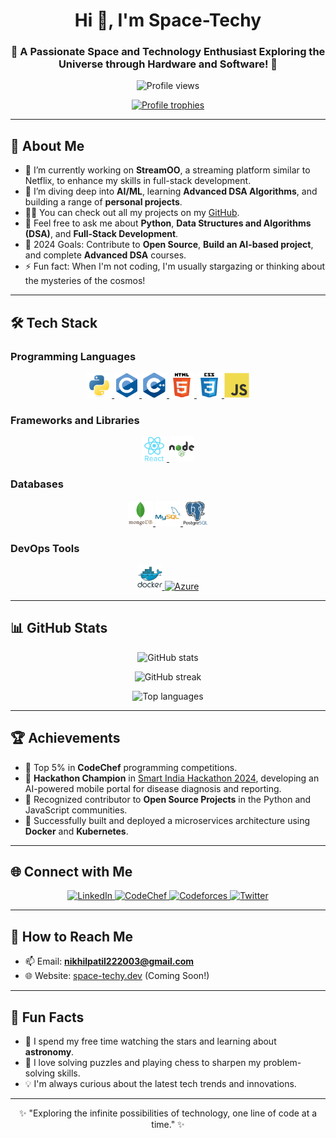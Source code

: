 <h1 align="center">Hi 👋, I'm Space-Techy</h1>
<h3 align="center">🚀 A Passionate Space and Technology Enthusiast Exploring the Universe through Hardware and Software! 🌌</h3>

<p align="center">
  <img src="https://komarev.com/ghpvc/?username=space-techy&label=Profile%20Views&color=0e75b6&style=flat" alt="Profile views" />
</p>

<p align="center">
  <a href="https://github.com/ryo-ma/github-profile-trophy">
    <img src="https://github-profile-trophy.vercel.app/?username=space-techy&theme=algolia&no-frame=true&row=1&column=7" alt="Profile trophies" />
  </a>
</p>

---

## 🚀 About Me

- 🔭 I’m currently working on **StreamOO**, a streaming platform similar to Netflix, to enhance my skills in full-stack development.
- 🌱 I’m diving deep into **AI/ML**, learning **Advanced DSA Algorithms**, and building a range of **personal projects**.
- 👨‍💻 You can check out all my projects on my [GitHub](https://github.com/space-techy/).
- 💬 Feel free to ask me about **Python**, **Data Structures and Algorithms (DSA)**, and **Full-Stack Development**.
- 🎯 2024 Goals: Contribute to **Open Source**, **Build an AI-based project**, and complete **Advanced DSA** courses.
- ⚡ Fun fact: When I'm not coding, I'm usually stargazing or thinking about the mysteries of the cosmos!

---

## 🛠️ Tech Stack

### Programming Languages

<p align="center">
  <a href="https://www.python.org" target="_blank">
    <img src="https://raw.githubusercontent.com/devicons/devicon/master/icons/python/python-original.svg" alt="Python" width="40" height="40" />
  </a>
  <a href="https://www.cprogramming.com/" target="_blank">
    <img src="https://raw.githubusercontent.com/devicons/devicon/master/icons/c/c-original.svg" alt="C" width="40" height="40" />
  </a>
  <a href="https://www.w3schools.com/cpp/" target="_blank">
    <img src="https://raw.githubusercontent.com/devicons/devicon/master/icons/cplusplus/cplusplus-original.svg" alt="C++" width="40" height="40" />
  </a>
  <a href="https://www.w3.org/html/" target="_blank">
    <img src="https://raw.githubusercontent.com/devicons/devicon/master/icons/html5/html5-original-wordmark.svg" alt="HTML5" width="40" height="40" />
  </a>
  <a href="https://www.w3schools.com/css/" target="_blank">
    <img src="https://raw.githubusercontent.com/devicons/devicon/master/icons/css3/css3-original-wordmark.svg" alt="CSS3" width="40" height="40" />
  </a>
  <a href="https://developer.mozilla.org/en-US/docs/Web/JavaScript" target="_blank">
    <img src="https://raw.githubusercontent.com/devicons/devicon/master/icons/javascript/javascript-original.svg" alt="JavaScript" width="40" height="40" />
  </a>
</p>

### Frameworks and Libraries

<p align="center">
  <a href="https://reactjs.org/" target="_blank">
    <img src="https://raw.githubusercontent.com/devicons/devicon/master/icons/react/react-original-wordmark.svg" alt="React" width="40" height="40" />
  </a>
  <a href="https://nodejs.org" target="_blank">
    <img src="https://raw.githubusercontent.com/devicons/devicon/master/icons/nodejs/nodejs-original-wordmark.svg" alt="Node.js" width="40" height="40" />
  </a>
</p>

### Databases

<p align="center">
  <a href="https://www.mongodb.com/" target="_blank">
    <img src="https://raw.githubusercontent.com/devicons/devicon/master/icons/mongodb/mongodb-original-wordmark.svg" alt="MongoDB" width="40" height="40" />
  </a>
  <a href="https://www.mysql.com/" target="_blank">
    <img src="https://raw.githubusercontent.com/devicons/devicon/master/icons/mysql/mysql-original-wordmark.svg" alt="MySQL" width="40" height="40" />
  </a>
  <a href="https://www.postgresql.org" target="_blank">
    <img src="https://raw.githubusercontent.com/devicons/devicon/master/icons/postgresql/postgresql-original-wordmark.svg" alt="PostgreSQL" width="40" height="40" />
  </a>
</p>

### DevOps Tools

<p align="center">
  <a href="https://www.docker.com/" target="_blank">
    <img src="https://raw.githubusercontent.com/devicons/devicon/master/icons/docker/docker-original-wordmark.svg" alt="Docker" width="40" height="40" />
  </a>
  <a href="https://azure.microsoft.com/en-in/" target="_blank">
    <img src="https://www.vectorlogo.zone/logos/microsoft_azure/microsoft_azure-icon.svg" alt="Azure" width="40" height="40" />
  </a>
</p>

---

## 📊 GitHub Stats

<p align="center">
  <img src="https://github-readme-stats.vercel.app/api?username=space-techy&show_icons=true&locale=en&theme=algolia" alt="GitHub stats" />
</p>

<p align="center">
  <img src="https://github-readme-streak-stats.herokuapp.com/?user=space-techy&theme=algolia" alt="GitHub streak" />
</p>

<p align="center">
  <img src="https://github-readme-stats.vercel.app/api/top-langs?username=space-techy&show_icons=true&locale=en&layout=compact&theme=algolia" alt="Top languages" />
</p>

---

## 🏆 Achievements

- 🥇 Top 5% in **CodeChef** programming competitions.
- 🌟 **Hackathon Champion** in [Smart India Hackathon 2024](https://sih.gov.in/), developing an AI-powered mobile portal for disease diagnosis and reporting.
- 🏅 Recognized contributor to **Open Source Projects** in the Python and JavaScript communities.
- 🚀 Successfully built and deployed a microservices architecture using **Docker** and **Kubernetes**.

---

## 🌐 Connect with Me

<p align="center">
  <a href="https://linkedin.com/in/space-techy" target="_blank">
    <img src="https://raw.githubusercontent.com/rahuldkjain/github-profile-readme-generator/master/src/images/icons/Social/linked-in-alt.svg" alt="LinkedIn" height="30" width="40" />
  </a>
  <a href="https://www.codechef.com/users/space_techy" target="_blank">
    <img src="https://cdn.jsdelivr.net/npm/simple-icons@3.1.0/icons/codechef.svg" alt="CodeChef" height="30" width="40" />
  </a>
  <a href="https://codeforces.com/profile/space-techy" target="_blank">
    <img src="https://raw.githubusercontent.com/rahuldkjain/github-profile-readme-generator/master/src/images/icons/Social/codeforces.svg" alt="Codeforces" height="30" width="40" />
  </a>
  <a href="https://twitter.com/space-techy" target="_blank">
    <img src="https://raw.githubusercontent.com/rahuldkjain/github-profile-readme-generator/master/src/images/icons/Social/twitter.svg" alt="Twitter" height="30" width="40" />
  </a>
</p>

---

## 📧 How to Reach Me

- 📫 Email: **nikhilpatil222003@gmail.com**
- 🌐 Website: [space-techy.dev](https://space-techy.dev) (Coming Soon!)

---

## 🎨 Fun Facts

- 🌠 I spend my free time watching the stars and learning about **astronomy**.
- 🧩 I love solving puzzles and playing chess to sharpen my problem-solving skills.
- 💡 I'm always curious about the latest tech trends and innovations.

---

<p align="center">✨ "Exploring the infinite possibilities of technology, one line of code at a time." ✨</p>
